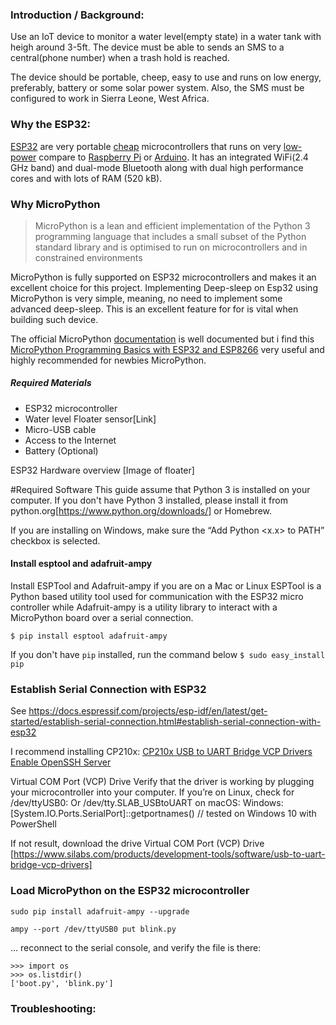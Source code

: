 
### Introduction / Background:
Use an IoT device to monitor a water level(empty state) in a water tank with heigh around 3-5ft. The device must be able to sends an SMS to a central(phone number) when a trash hold is reached. 

The device should be portable, cheep, easy to use and runs on low energy, preferably,  battery or some solar power system.  Also, the SMS must be configured to work in Sierra Leone, West Africa.

### Why the ESP32:
[ESP32](https://en.wikipedia.org/wiki/ESP32) are very portable [cheap](https://www.amazon.com/Espressif-ESP32-ESP32-DEVKITC-ESP-WROOM-32-soldered/dp/B01N0SB08Q) microcontrollers that runs on very [low-power](https://www.espressif.com/en/products/hardware/esp32/overview) compare to [Raspberry Pi](https://www.raspberrypi.org/) or [Arduino](https://store.arduino.cc/). It has an integrated WiFi(2.4 GHz band) and dual-mode Bluetooth along with dual high performance cores and with lots of RAM (520 kB).

### Why MicroPython
> MicroPython is a lean and efficient implementation of the Python 3
> programming language that includes a small subset of the Python
> standard library and is optimised to run on microcontrollers and in
> constrained environments

MicroPython is fully supported on ESP32 microcontrollers and makes it an excellent choice for this project. Implementing Deep-sleep on Esp32 using MicroPython is very simple, meaning, no need to implement some advanced deep-sleep. This is an excellent feature for for  is vital when building such device.

The official MicroPython [documentation](http://docs.micropython.org/en/latest/) is well documented but i find this [MicroPython Programming Basics with ESP32 and ESP8266](https://randomnerdtutorials.com/micropython-programming-basics-esp32-esp8266/) very useful and highly recommended for newbies MicroPython.

##### Required Materials
- ESP32 microcontroller
- Water level Floater sensor[Link]
- Micro-USB cable
- Access to the Internet
- Battery (Optional)

ESP32 Hardware overview
[Image of floater]


#Required Software
This guide assume that Python 3 is installed on your computer. 
If you don't have Python 3 installed, please install it from python.org[https://www.python.org/downloads/] or Homebrew.

If you are installing on Windows, make sure the “Add Python <x.x> to PATH” checkbox is selected.

 #### Install esptool and adafruit-ampy
Install ESPTool and Adafruit-ampy if you are on a Mac or Linux
ESPTool is a Python based utility tool used for communication with the ESP32 micro controller while Adafruit-ampy is a utility library to interact with a MicroPython board over a serial connection.

`$ pip install esptool adafruit-ampy`

If you don't have `pip` installed, run the command below
  `$ sudo easy_install pip`


### Establish Serial Connection with ESP32
See  https://docs.espressif.com/projects/esp-idf/en/latest/get-started/establish-serial-connection.html#establish-serial-connection-with-esp32

I recommend installing CP210x:  [CP210x USB to UART Bridge VCP Drivers](https://www.silabs.com/products/development-tools/software/usb-to-uart-bridge-vcp-drivers) 
[Enable OpenSSH Server](https://www.howtogeek.com/336775/how-to-enable-and-use-windows-10s-built-in-ssh-commands/) 

Virtual COM Port (VCP) Drive 
Verify that the driver is working by plugging your microcontroller into your computer. 
If you’re on Linux, check for /dev/ttyUSB0:
Or /dev/tty.SLAB_USBtoUART on macOS:
Windows: [System.IO.Ports.SerialPort]::getportnames() // tested on Windows 10 with  PowerShell

If not result, download the drive Virtual COM Port (VCP) Drive [https://www.silabs.com/products/development-tools/software/usb-to-uart-bridge-vcp-drivers]



### Load MicroPython on the ESP32 microcontroller

    sudo pip install adafruit-ampy --upgrade

    ampy --port /dev/ttyUSB0 put blink.py
… reconnect to the serial console, and verify the file is there:

    >>> import os
    >>> os.listdir()
    ['boot.py', 'blink.py']

### Troubleshooting:




